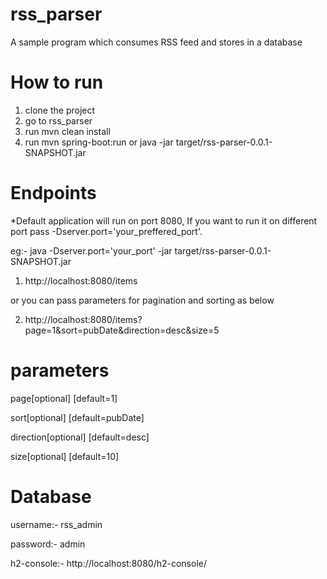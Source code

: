 # rss_parser
A sample program which consumes RSS feed and stores in a database

# How to run
1. clone the project
2. go to rss_parser
3. run mvn clean install
4. run mvn spring-boot:run or java -jar target/rss-parser-0.0.1-SNAPSHOT.jar

# Endpoints
*Default application will run on port 8080, If you want to run it on different port pass -Dserver.port='your_preffered_port'.

eg:- java -Dserver.port='your_port' -jar target/rss-parser-0.0.1-SNAPSHOT.jar

1. http://localhost:8080/items

or you can pass parameters for pagination and sorting as below

2. http://localhost:8080/items?page=1&sort=pubDate&direction=desc&size=5

# parameters
page[optional] [default=1]

sort[optional] [default=pubDate]

direction[optional] [default=desc]

size[optional] [default=10]

# Database

username:- rss_admin

password:- admin

h2-console:- http://localhost:8080/h2-console/


